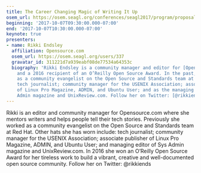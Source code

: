 ```yaml
---
title: The Career Changing Magic of Writing It Up
osem_url: https://osem.seagl.org/conferences/seagl2017/program/proposals/406
beginning: '2017-10-07T09:30:00.000-07:00'
end: '2017-10-07T10:30:00.000-07:00'
keynote: true
presenters:
- name: Rikki Endsley
  affiliation: Opensource.com
  osem_url: https://osem.seagl.org/users/337
  gravatar_id: 311221d7a939eabf08de77534a64353c
  biography: 'Rikki Endsley is a community manager and editor for [Opensource.com](https://opensource.com/),
    and a 2016 recipient of an O’Reilly Open Source Award. In the past, she worked
    as a community evangelist on the Open Source and Standards team at Red Hat; freelance
    tech journalist; community manager for the USENIX Association; associate publisher
    of Linux Pro Magazine, ADMIN, and Ubuntu User; and as the managing editor of Sys
    Admin magazine and UnixReview.com. Follow her on Twitter: [@rikkiends](https://twitter.com/rikkiends).'
---
```


Rikki is an editor and community manager for Opensource.com where she mentors writers and helps people tell their tech stories. Previously she worked as a community evangelist on the Open Source and Standards team at Red Hat. Other hats she has worn include: tech journalist; community manager for the USENIX Association; associate publisher of Linux Pro Magazine, ADMIN, and Ubuntu User; and managing editor of Sys Admin magazine and UnixReview.com. In 2016 she won an O’Reilly Open Source Award for her tireless work to build a vibrant, creative and well-documented open source community. Follow her on Twitter: @rikkiends

